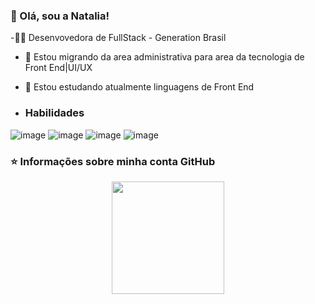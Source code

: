 
### 👩  Olá, sou a  Natalia!


-👩‍🎓 Desenvovedora de FullStack - Generation Brasil 
- 🔭  Estou migrando da area administrativa para area da tecnologia de Front End|UI/UX
- 🌱  Estou estudando atualmente  linguagens de Front End


- ### Habilidades 
![image](https://user-images.githubusercontent.com/87781303/140957064-2739e600-4a7c-4ebd-bff9-54a5b710de1a.png) ![image](https://user-images.githubusercontent.com/87781303/140957121-cc48ee4e-a43a-4d2e-8b24-ee6e38a89a5b.png) ![image](https://user-images.githubusercontent.com/87781303/140957231-9aa7e5c5-4cb4-4a34-8064-0a0472a5d988.png) ![image](https://user-images.githubusercontent.com/87781303/140957474-aa42c62c-9b11-4db5-aa44-8bddb41b72dd.png) 


### ⭐ Informações sobre minha conta GitHub
<div align = "center">
<a href="https://github.com/natysrocha">
<img height = "180em" src = "https://github-readme-stats.vercel.app/api?username=natysrocha&show_icons=true&theme=dracula&include_all_commits=true&count_private=true" />

  


